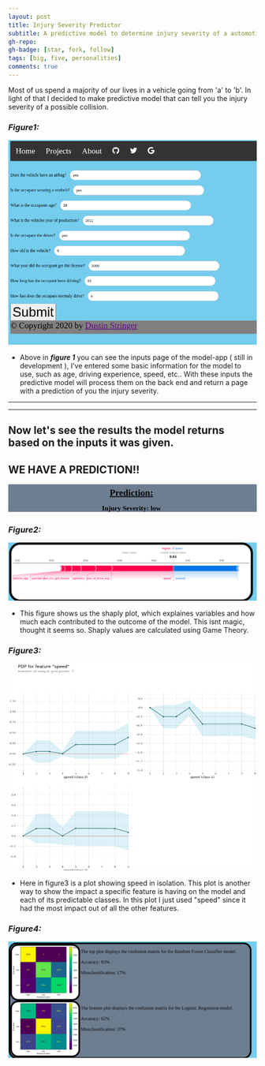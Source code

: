 ```yaml
---
layout: post
title: Injury Severity Predictor
subtitle: A predictive model to determine injury severity of a automotive accident.
gh-repo:
gh-badge: [star, fork, follow]
tags: [big, five, personalities]
comments: true
---
```



  Most of us spend a majority of our lives in a 
vehicle going from 'a' to 'b'. 
  In light of that I decided to make predictive 
model that can tell you the injury severity of a possible collision.


### ***Figure1:***
<img src="https://github.com/dustin-py/dustin-py.github.io/blob/master/inputs.png?raw=true">


- Above in ***figure 1*** you can see the inputs page of the model-app ( still in development ), I've entered some basic information for the model to use, such as age, driving experience, speed, etc.. With these inputs the predictive model will process them on the back end and return a page with a prediction of you the injury severity.

---
---

## Now let's see the results the model returns based on the inputs it was given.


## WE HAVE A PREDICTION!!
<img src="https://github.com/dustin-py/dustin-py.github.io/blob/master/pred.png?raw=true">


### ***Figure2:***
<img src="shap.png">

- This figure shows us the shaply plot, which explaines variables and how much each contributed to the outcome of the model. This isnt magic, thought it seems so. Shaply values are calculated using Game Theory.


### ***Figure3:***
<img src="speed.png">

- Here in figure3 is a plot showing speed in isolation. This plot is another way to show the impact a specific feature is having on the model and each of its predictable classes. In this plot I just used "speed" since it had the most impact out of all the other features.


### ***Figure4:***
<img src="confmat.png">
